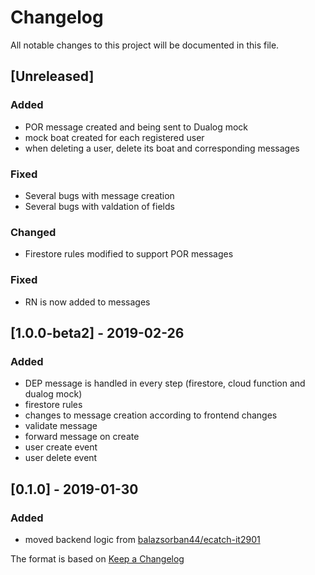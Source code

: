 # Changelog
All notable changes to this project will be documented in this file.

## [Unreleased]
### Added
- POR message created and being sent to Dualog mock
- mock boat created for each registered user
- when deleting a user, delete its boat and corresponding messages

### Fixed
- Several bugs with message creation
- Several bugs with valdation of fields

### Changed
- Firestore rules modified to support POR messages

### Fixed
- RN is now added to messages

## [1.0.0-beta2] - 2019-02-26
### Added
- DEP message is handled in every step (firestore, cloud function and dualog mock)
- firestore rules
- changes to message creation according to frontend changes
- validate message
- forward message on create
- user create event
- user delete event


## [0.1.0] - 2019-01-30
### Added
- moved backend logic from [balazsorban44/ecatch-it2901](https://github.com/balazsorban44/ecatch-it2901)


The format is based on [Keep a Changelog](https://keepachangelog.com/en/1.0.0/)